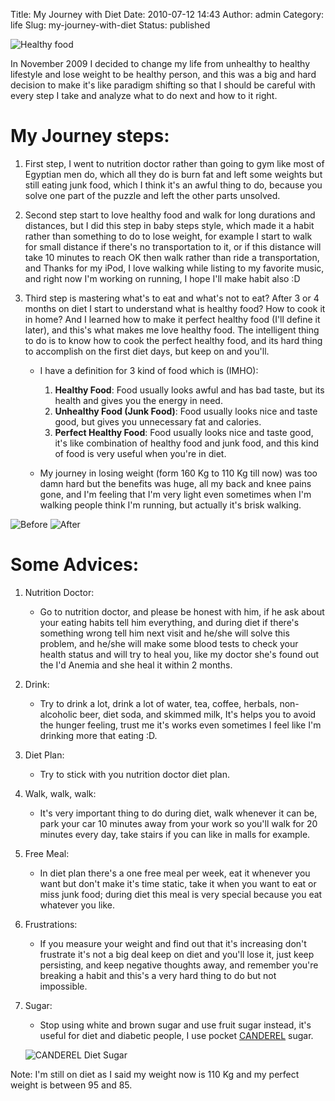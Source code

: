 Title: My Journey with Diet
Date: 2010-07-12 14:43
Author: admin
Category: life
Slug: my-journey-with-diet
Status: published

![Healthy food]({filename}/images/071210_1443_MyJourneywi1.jpg)

In November 2009 I decided to change my life from unhealthy to healthy lifestyle and lose weight to be healthy person, and this was a big and hard decision to make it's like paradigm shifting so that I should be careful with every step I take and analyze what to do next and how to it right.

# My Journey steps:   

1. First step, I went to nutrition doctor rather than going to gym like most of Egyptian men do, which all they do is burn fat and left some weights but still eating junk food, which I think it's an awful thing to do, because you solve one part of the puzzle and left the other parts unsolved.

2. Second step start to love healthy food and walk for long durations and distances, but I did this step in baby steps style, which made it a habit rather than something to do to lose weight, for example I start to walk for small distance if there's no transportation to it, or if this distance will take 10 minutes to reach OK then walk rather than ride a transportation, and Thanks for my iPod, I love walking while listing to my favorite music, and right now I'm working on running, I hope I'll make habit also :D

3. Third step is mastering what's to eat and what's not to eat? After 3 or 4 months on diet I start to understand what is healthy food? How to cook it in home? And I learned how to make it perfect healthy food (I'll define it later), and this's what makes me love healthy food. The intelligent thing to do is to know how to cook the perfect healthy food, and its hard thing to accomplish on the first diet days, but keep on and you'll.

    - I have a definition for 3 kind of food which is (IMHO):

        1.  **Healthy Food**: Food usually looks awful and has bad taste, but its health and gives you the energy in need.
        2.  **Unhealthy Food (Junk Food)**: Food usually looks nice and taste good, but gives you unnecessary fat and calories.
        3.  **Perfect Healthy Food**: Food usually looks nice and taste good, it's like combination of healthy food and junk food, and this kind of food is very useful when you're in diet.

    - My journey in losing weight (form 160 Kg to 110 Kg till now) was too damn hard but the benefits was huge, all my back and knee pains gone, and I'm feeling that I'm very light even sometimes when I'm walking people think I'm running, but actually it's brisk walking.

![Before]({filename}/images/071210_1443_MyJourneywi2.jpg)
![After]({filename}/images/071210_1443_MyJourneywi3.jpg)

# Some Advices:  

1. Nutrition Doctor:
    - Go to nutrition doctor, and please be honest with him, if he ask about your eating habits tell him everything, and during diet if there's something wrong tell him next visit and he/she will solve this problem, and he/she will make some blood tests to check your health status and will try to heal you, like my doctor she's found out the I'd Anemia and she heal it within 2 months.
2. Drink:
    - Try to drink a lot, drink a lot of water, tea, coffee, herbals, non-alcoholic beer, diet soda, and skimmed milk, It's helps you to avoid the hunger feeling, trust me it's works even sometimes I feel like I'm drinking more that eating :D.
3. Diet Plan:
    - Try to stick with you nutrition doctor diet plan.
4. Walk, walk, walk:
    - It's very important thing to do during diet, walk whenever it can be, park your car 10 minutes away from your work so you'll walk for 20 minutes every day, take stairs if you can like in malls for example.
5. Free Meal:
    - In diet plan there's a one free meal per week, eat it whenever you want but don't make it's time static, take it when you want to eat or miss junk food; during diet this meal is very special because you eat whatever you like.
6. Frustrations:
    - If you measure your weight and find out that it's increasing don't frustrate it's not a big deal keep on diet and you'll lose it, just keep persisting, and keep negative thoughts away, and remember you're breaking a habit and this's a very hard thing to do but not impossible.
7. Sugar:
    - Stop using white and brown sugar and use fruit sugar instead, it's useful for diet and diabetic people, I use pocket [CANDEREL](http://www.canderel.co.uk/) sugar.

    ![CANDEREL Diet Sugar]({filename}/images/071210_1443_MyJourneywi4.gif)

Note: I'm still on diet as I said my weight now is 110 Kg and my perfect weight is between 95 and 85.
